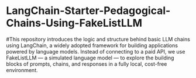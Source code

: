 # LangChain-Starter-Pedagogical-Chains-Using-FakeListLLM
#This repository introduces the logic and structure behind basic LLM chains using LangChain, a widely adopted framework for building applications powered by language models. Instead of connecting to a paid API, we use FakeListLLM — a simulated language model — to explore the building blocks of prompts, chains, and responses in a fully local, cost-free environment.
